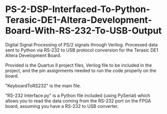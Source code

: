 # PS-2-DSP-Interfaced-To-Python-Terasic-DE1-Altera-Development-Board-With-RS-232-To-USB-Output
Digital Signal Processing of PS/2 signals through Verilog. Processed data sent to Python via RS-232 to USB protocol conversion for the Terasic DE1 Altera Development Board.

Provided is the Quartus II project files, Verilog file to be included in the project, and the pin assignments needed to run the code properly on the board.

"KeyboardToRS232" is the main file.

"RS-232 Interface.py" is a Python file included (using PySerial) which allows you to read the data coming from the RS-232 port on the FPGA board, assuming you have a RS-232 to USB converter.

